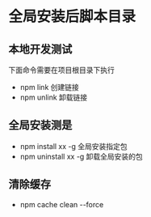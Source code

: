 # 全局安装后脚本目录

## 本地开发测试

下面命令需要在项目根目录下执行

- npm link 创建链接
- npm unlink 卸载链接

## 全局安装测是

- npm install xx -g       全局安装指定包
- npm uninstall xx -g     卸载全局安装的包

## 清除缓存

- npm cache clean --force
